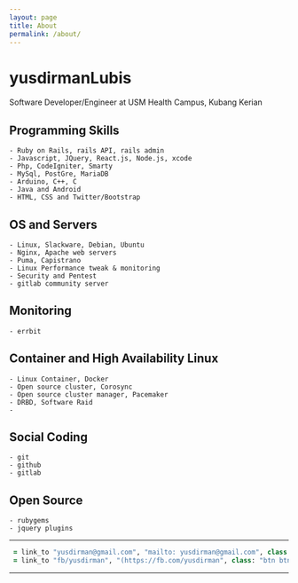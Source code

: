 ```yaml
---
layout: page
title: About
permalink: /about/
---
```


# yusdirmanLubis
Software Developer/Engineer at USM Health Campus, Kubang Kerian

## Programming Skills
```
- Ruby on Rails, rails API, rails admin
- Javascript, JQuery, React.js, Node.js, xcode
- Php, CodeIgniter, Smarty
- MySql, PostGre, MariaDB
- Arduino, C++, C
- Java and Android
- HTML, CSS and Twitter/Bootstrap
```

## OS and Servers
```
- Linux, Slackware, Debian, Ubuntu
- Nginx, Apache web servers
- Puma, Capistrano
- Linux Performance tweak & monitoring
- Security and Pentest
- gitlab community server
```

## Monitoring
```- errbit```

## Container and High Availability Linux
```
- Linux Container, Docker
- Open source cluster, Corosync
- Open source cluster manager, Pacemaker
- DRBD, Software Raid
-
```
## Social Coding
```
- git
- github
- gitlab
```
## Open Source
```
- rubygems
- jquery plugins
```
***
```ruby
 = link_to "yusdirman@gmail.com", "mailto: yusdirman@gmail.com", class: "btn btn-primary"
 = link_to "fb/yusdirman", "(https://fb.com/yusdirman", class: "btn btn-info"
```
***
